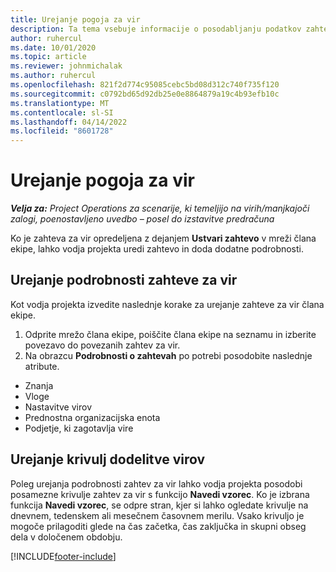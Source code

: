 ```yaml
---
title: Urejanje pogoja za vir
description: Ta tema vsebuje informacije o posodabljanju podatkov zahteve za vir.
author: ruhercul
ms.date: 10/01/2020
ms.topic: article
ms.reviewer: johnmichalak
ms.author: ruhercul
ms.openlocfilehash: 821f2d774c95085cebc5bd08d312c740f735f120
ms.sourcegitcommit: c0792bd65d92db25e0e8864879a19c4b93efb10c
ms.translationtype: MT
ms.contentlocale: sl-SI
ms.lasthandoff: 04/14/2022
ms.locfileid: "8601728"
---
```

# <a name="edit-a-resource-requirement"></a>Urejanje pogoja za vir

_**Velja za:** Project Operations za scenarije, ki temeljijo na virih/manjkajoči zalogi, poenostavljeno uvedbo – posel do izstavitve predračuna_

Ko je zahteva za vir opredeljena z dejanjem **Ustvari zahtevo** v mreži člana ekipe, lahko vodja projekta uredi zahtevo in doda dodatne podrobnosti.

## <a name="edit-resource-requirement-details"></a>Urejanje podrobnosti zahteve za vir

Kot vodja projekta izvedite naslednje korake za urejanje zahteve za vir člana ekipe.

1. Odprite mrežo člana ekipe, poiščite člana ekipe na seznamu in izberite povezavo do povezanih zahtev za vir.
2. Na obrazcu **Podrobnosti o zahtevah** po potrebi posodobite naslednje atribute.

- Znanja
- Vloge
- Nastavitve virov
- Prednostna organizacijska enota
- Podjetje, ki zagotavlja vire

## <a name="edit-resource-assignment-contours"></a>Urejanje krivulj dodelitve virov

Poleg urejanja podrobnosti zahtev za vir lahko vodja projekta posodobi posamezne krivulje zahtev za vir s funkcijo **Navedi vzorec**. Ko je izbrana funkcija **Navedi vzorec**, se odpre stran, kjer si lahko ogledate krivulje na dnevnem, tedenskem ali mesečnem časovnem merilu. Vsako krivuljo je mogoče prilagoditi glede na čas začetka, čas zaključka in skupni obseg dela v določenem obdobju.

[!INCLUDE[footer-include](../includes/footer-banner.md)]